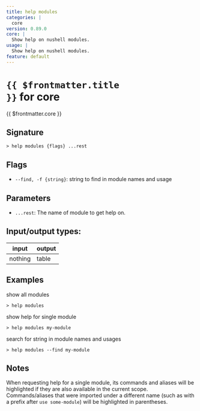 ```yaml
---
title: help modules
categories: |
  core
version: 0.89.0
core: |
  Show help on nushell modules.
usage: |
  Show help on nushell modules.
feature: default
---
```

<!-- This file is automatically generated. Please edit the command in https://github.com/nushell/nushell instead. -->

# <code>{{ $frontmatter.title }}</code> for core

<div class='command-title'>{{ $frontmatter.core }}</div>

## Signature

```> help modules {flags} ...rest```

## Flags

 -  `--find, -f {string}`: string to find in module names and usage

## Parameters

 -  `...rest`: The name of module to get help on.


## Input/output types:

| input   | output |
| ------- | ------ |
| nothing | table  |

## Examples

show all modules
```nu
> help modules

```

show help for single module
```nu
> help modules my-module

```

search for string in module names and usages
```nu
> help modules --find my-module

```

## Notes
When requesting help for a single module, its commands and aliases will be highlighted if they
are also available in the current scope. Commands/aliases that were imported under a different name
(such as with a prefix after `use some-module`) will be highlighted in parentheses.